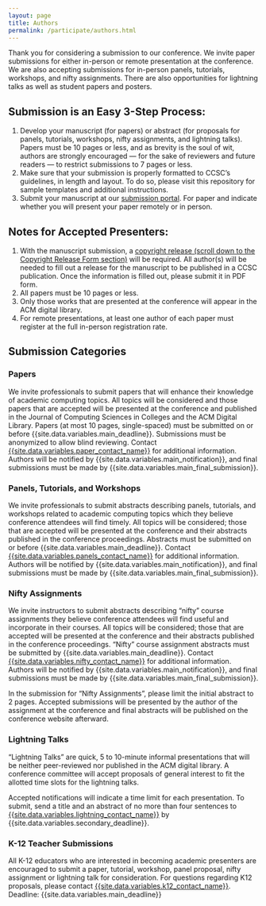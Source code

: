 ```yaml
---
layout: page         
title: Authors
permalink: /participate/authors.html
---
```


Thank you for considering a submission to our conference. We invite paper submissions for either in-person or remote presentation at the conference. We are also accepting submissions for in-person panels, tutorials, workshops, and nifty assignments. There are also opportunities for lightning talks as well as student papers and posters.

## Submission is an Easy 3-Step Process:

1. Develop your manuscript (for papers) or abstract (for proposals for panels, tutorials, workshops, nifty assignments, and lightning talks). Papers must be 10 pages or less, and as brevity is the soul of wit, authors are strongly encouraged — for the sake of reviewers and future readers — to restrict submissions to 7 pages or less.
2. Make sure that your submission is properly formatted to CCSC’s guidelines, in length and layout. To do so, please visit this repository for sample templates and additional instructions. 
3. Submit your manuscript at our [submission portal](https://www.conftool.org/ccsc-cp/). For paper and indicate whether you will present your paper remotely or in person.

## Notes for Accepted Presenters:

1. With the manuscript submission, a [copyright release (scroll down to the Copyright Release Form section)](https://lubaochuan.github.io/ccsc-editor/authors.html) will be required. All author(s) will be needed  to fill out a release for the manuscript to be published in a CCSC publication. Once the information is filled out, please submit it in PDF form.
2. All papers must be 10 pages or less.
3. Only those works that are presented at the conference will appear in the ACM digital library.
4. For remote presentations, at least one author of each paper must register at the full in-person registration rate.

## Submission Categories
### Papers

We invite professionals to submit papers that will enhance their knowledge of academic computing topics. All topics will be considered and those papers that are accepted will be presented at the conference and published in the Journal of Computing Sciences in Colleges and the ACM Digital Library. Papers (at most 10 pages, single-spaced) must be submitted on or before {{site.data.variables.main_deadline}}. Submissions must be anonymized to allow blind reviewing. Contact [{{site.data.variables.paper_contact_name}}](mailto:{{site.data.variables.paper_contact_email}}) for additional information. Authors will be notified by {{site.data.variables.main_notification}}, and final submissions must be made by {{site.data.variables.main_final_submission}}.

### Panels, Tutorials, and Workshops

We invite professionals to submit abstracts describing panels, tutorials, and workshops related to academic computing topics which they believe conference attendees will find timely. All topics will be considered; those that are accepted will be presented at the conference and their abstracts published in the conference proceedings. Abstracts must be submitted on or before {{site.data.variables.main_deadline}}. Contact [{{site.data.variables.panels_contact_name}}](mailto:{{site.data.variables.panels_contact_email}}) for additional information. Authors will be notified by {{site.data.variables.main_notification}}, and final submissions must be made by {{site.data.variables.main_final_submission}}.

### Nifty Assignments

We invite instructors to submit abstracts describing “nifty” course assignments they believe conference attendees will find useful and incorporate in their courses. All topics will be considered; those that are accepted will be presented at the conference and their abstracts published in the conference proceedings. “Nifty” course assignment abstracts must be submitted by {{site.data.variables.main_deadline}}. Contact [{{site.data.variables.nifty_contact_name}}](mailto:{{site.data.variables.nifty_contact_email}}) for additional information. Authors will be notified by {{site.data.variables.main_notification}}, and final submissions must be made by {{site.data.variables.main_final_submission}}.

In the submission for “Nifty Assignments”, please limit the initial abstract to 2 pages. Accepted submissions will be presented by the author of the assignment at the conference and final abstracts will be published on the conference website afterward.

### Lightning Talks

“Lightning Talks” are quick, 5 to 10-minute informal presentations that will be neither peer-reviewed nor published in the ACM digital library. A conference committee will accept proposals of general interest to fit the allotted time slots for the lightning talks.

Accepted notifications will indicate a time limit for each presentation. To submit, send a title and an abstract of no more than four sentences to [{{site.data.variables.lightning_contact_name}}](mailto:{{site.data.variables.lightning_contact_email}}) by {{site.data.variables.secondary_deadline}}.

### K-12 Teacher Submissions

All K-12 educators who are interested in becoming academic presenters are encouraged to submit a paper, tutorial, workshop, panel proposal, nifty assignment or lightning talk for consideration. For questions regarding K12 proposals, please contact [{{site.data.variables.k12_contact_name}}](mailto:{{site.data.variables.k12_contact_email}}). Deadline: {{site.data.variables.main_deadline}}